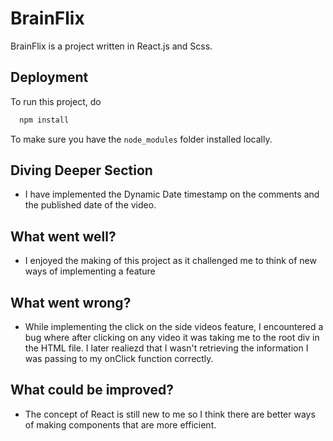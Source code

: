 # BrainFlix

BrainFlix is a project written in React.js and Scss.

## Deployment

To run this project, do

```bash
  npm install
```

To make sure you have the `node_modules` folder installed locally.

## Diving Deeper Section

- I have implemented the Dynamic Date timestamp on the comments and the published date of the video.

## What went well?

- I enjoyed the making of this project as it challenged me to think of new ways of implementing a feature

## What went wrong?

- While implementing the click on the side videos feature, I encountered a bug where after clicking on any video it was taking me to the root div in the HTML file. I later realiezd that I wasn't retrieving the information I was passing to my onClick function correctly.

## What could be improved?

- The concept of React is still new to me so I think there are better ways of making components that are more efficient.
